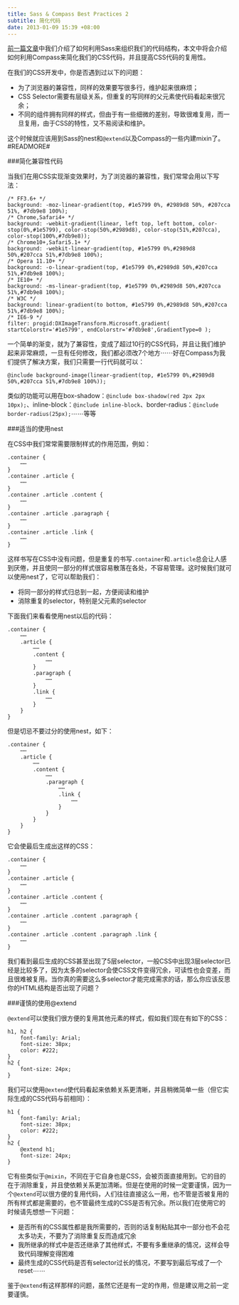 ```yaml
---
title: Sass & Compass Best Practices 2
subtitle: 简化代码
date: 2013-01-09 15:39 +08:00
---
```


[前一篇文章](/2013/01/07/sass_compass_best_practices_1.html)中我们介绍了如何利用Sass来组织我们的代码结构，本文中将会介绍如何利用Compass来简化我们的CSS代码，并且提高CSS代码的复用性。

在我们的CSS开发中，你是否遇到过以下的问题：

* 为了浏览器的兼容性，同样的效果要写很多行，维护起来很麻烦；
* CSS Selector需要有层级关系，但重复的写同样的父元素使代码看起来很冗余；
* 不同的组件拥有同样的样式，但由于有一些细微的差别，导致很难复用，而一旦复用，由于CSS的特性，又不易阅读和维护。

这个时候就应该用到Sass的nest和`@extend`以及Compass的一些内建mixin了。#READMORE#

###简化兼容性代码

当我们在用CSS实现渐变效果时，为了浏览器的兼容性，我们常常会用以下写法：

	/* FF3.6+ */
	background: -moz-linear-gradient(top, #1e5799 0%, #2989d8 50%, #207cca 51%, #7db9e8 100%);
	/* Chrome,Safari4+ */ 
	background: -webkit-gradient(linear, left top, left bottom, color-stop(0%,#1e5799), color-stop(50%,#2989d8), color-stop(51%,#207cca), color-stop(100%,#7db9e8)); 
	/* Chrome10+,Safari5.1+ */
	background: -webkit-linear-gradient(top, #1e5799 0%,#2989d8 50%,#207cca 51%,#7db9e8 100%); 
	/* Opera 11.10+ */
	background: -o-linear-gradient(top, #1e5799 0%,#2989d8 50%,#207cca 51%,#7db9e8 100%); 
	/* IE10+ */
	background: -ms-linear-gradient(top, #1e5799 0%,#2989d8 50%,#207cca 51%,#7db9e8 100%); 
	/* W3C */
	background: linear-gradient(to bottom, #1e5799 0%,#2989d8 50%,#207cca 51%,#7db9e8 100%); 
	/* IE6-9 */
	filter: progid:DXImageTransform.Microsoft.gradient( startColorstr='#1e5799', endColorstr='#7db9e8',GradientType=0 ); 

一个简单的渐变，就为了兼容性，变成了超过10行的CSS代码，并且让我们维护起来非常麻烦，一旦有任何修改，我们都必须改7个地方⋯⋯好在Compass为我们提供了解决方案，我们只需要一行代码就可以：

	@include background-image(linear-gradient(top, #1e5799 0%,#2989d8 50%,#207cca 51%,#7db9e8 100%)); 

类似的功能可以用在box-shadow：`@include box-shadow(red 2px 2px 10px);`、inline-block：`@include inline-block`、border-radius：`@include border-radius(25px);`⋯⋯等等

###适当的使用nest

在CSS中我们常常需要限制样式的作用范围，例如：

	.container {
		⋯⋯
	}
	.container .article {
		⋯⋯
	}
	.container .article .content {
		⋯⋯
	}
	.container .article .paragraph {
		⋯⋯
	}
	.container .article .link {
		⋯⋯
	}

这样书写在CSS中没有问题，但是重复的书写`.container`和`.article`总会让人感到厌倦，并且使同一部分的样式很容易散落在各处，不容易管理。这时候我们就可以使用nest了，它可以帮助我们：

* 将同一部分的样式归总到一起，方便阅读和维护
* 消除重复的selector，特别是父元素的selector

下面我们来看看使用nest以后的代码：

	.container {
		⋯⋯
		.article {
			⋯⋯
			.content {
				⋯⋯
			}
			.paragraph {
				⋯⋯
			}
			.link {
				⋯⋯
			}
		}
	}

但是切忌不要过分的使用nest，如下：

	.container {
		⋯⋯
		.article {
			⋯⋯
			.content {
				⋯⋯
				.paragraph {
					⋯⋯
					.link {
						⋯⋯
					}
				}
			}		
		}
	}

它会使最后生成出这样的CSS：

	.container {
		⋯⋯
	}
	.container .article {
		⋯⋯
	}
	.container .article .content {
		⋯⋯
	}
	.container .article .content .paragraph {
		⋯⋯
	}
	.container .article .content .paragraph .link {
		⋯⋯
	}

我们看到最后生成的CSS甚至出现了5层selector，一般CSS中出现3层selector已经是比较多了，因为太多的selector会使CSS文件变得冗余，可读性也会变差，而且很难被复用。当你真的需要这么多selector才能完成需求的话，那么你应该反思你的HTML结构是否出现了问题？

###谨慎的使用@extend

`@extend`可以使我们很方便的复用其他元素的样式，假如我们现在有如下的CSS：

	h1, h2 {
		font-family: Arial;
		font-size: 38px;
		color: #222;
	}
	h2 {
		font-size: 24px;
	}

我们可以使用`@extend`使代码看起来依赖关系更清晰，并且稍微简单一些（但它实际生成的CSS代码与前相同）：

	h1 {
		font-family: Arial;
		font-size: 38px;
		color: #222;
	}
	h2 {
		@extend h1;
		font-size: 24px;
	}

它有些类似于`@mixin`，不同在于它自身也是CSS，会被页面直接用到。它的目的在于消除重复，并且使依赖关系更加清晰。但是在使用的时候一定要谨慎，因为一个`@extend`可以很方便的复用代码，人们往往直接这么一用，也不管是否被复用的所有样式都是需要的，也不管最终生成的CSS是否有冗余。所以我们在使用它的时候请先想想一下问题：

* 是否所有的CSS属性都是我所需要的，否则的话复制粘贴其中一部分也不会花太多功夫，不要为了消除重复反而造成冗余
* 我所继承的样式中是否还继承了其他样式，不要有多重继承的情况，这样会导致代码理解变得困难
* 最终生成的CSS代码是否有selector过长的情况，不要写到最后写成了一个reset⋯⋯

鉴于`@extend`有这样那样的问题，虽然它还是有一定的作用，但是建议用之前一定要谨慎。

